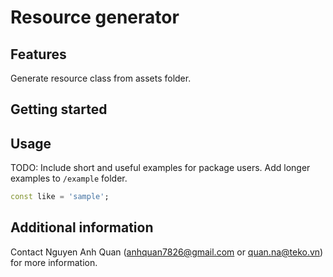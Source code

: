 # Resource generator

## Features

Generate resource class from assets folder.

## Getting started



## Usage

TODO: Include short and useful examples for package users. Add longer examples
to `/example` folder.

```dart
const like = 'sample';
```

## Additional information

Contact Nguyen Anh Quan (anhquan7826@gmail.com or quan.na@teko.vn) for more information.